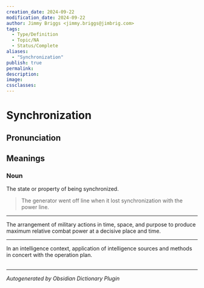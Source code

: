 ```yaml
---
creation_date: 2024-09-22
modification_date: 2024-09-22
author: Jimmy Briggs <jimmy.briggs@jimbrig.com>
tags:
  - Type/Definition
  - Topic/NA
  - Status/Complete
aliases:
  - "Synchronization"
publish: true
permalink:
description:
image:
cssclasses:
---
```


# Synchronization

## Pronunciation



## Meanings

### Noun

The state or property of being synchronized.

> The generator went off line when it lost synchronization with the power line.

---

The arrangement of military actions in time, space, and purpose to produce maximum relative combat power at a decisive place and time.

---

In an intelligence context, application of intelligence sources and methods in concert with the operation plan.



## 



***

*Autogenerated by Obsidian Dictionary Plugin*
